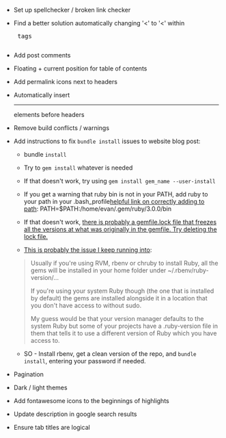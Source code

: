 - Set up spellchecker / broken link checker
- Find a better solution automatically changing '<' to '&lt;' within <pre> tags
- Add post comments
- Floating + current position for table of contents
- Add permalink icons next to headers
- Automatically insert <hr> elements before headers
- Remove build conflicts / warnings
- Add instructions to fix `bundle install` issues to website blog post:
    - bundle `install`
    - Try to `gem install` whatever is needed
    - If that doesn't work, try using `gem install gem_name --user-install`
    - If you get a warning that ruby bin is not in your PATH, add ruby to your path in your .bash_profile[helpful link on correctly adding to path](https://unix.stackexchange.com/questions/26047/how-to-correctly-add-a-path-to-path):
        PATH=$PATH:/home/evan/.gem/ruby/3.0.0/bin

    - If that doesn't work, [there is probably a gemfile.lock file that freezes all the versions at what was originally in the gemfile. Try deleting the lock file.](https://talk.jekyllrb.com/t/bundler-could-not-find-compatible-versions-for-gem-jekyll/6275/3)    
    - [This is probably the issue I keep running into](https://stackoverflow.com/a/42844361/13569456): 
    > Usually if you're using RVM, rbenv or chruby to install Ruby, all the gems will be installed in your home folder under ~/.rbenv/ruby-version/...
    > 
    > If you're using your system Ruby though (the one that is installed by default) the gems are installed alongside it in a location that you don't have access to without sudo.
    > 
    > My guess would be that your version manager defaults to the system Ruby but some of your projects have a .ruby-version file in them that tells it to use a different version of Ruby which you have access to.

    - SO - Install rbenv, get a clean version of the repo, and `bundle install`, entering your password if needed.

- Pagination
- Dark / light themes
- Add fontawesome icons to the beginnings of highlights
- Update description in google search results
- Ensure tab titles are logical